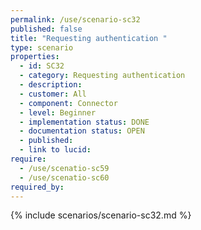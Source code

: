 ```yaml
---
permalink: /use/scenario-sc32
published: false
title: "Requesting authentication "
type: scenario
properties:
  - id: SC32
  - category: Requesting authentication
  - description:
  - customer: All
  - component: Connector
  - level: Beginner
  - implementation status: DONE
  - documentation status: OPEN
  - published:
  - link to lucid:
require:
  - /use/scenatio-sc59
  - /use/scenatio-sc60
required_by:
---
```


{% include scenarios/scenario-sc32.md %}
